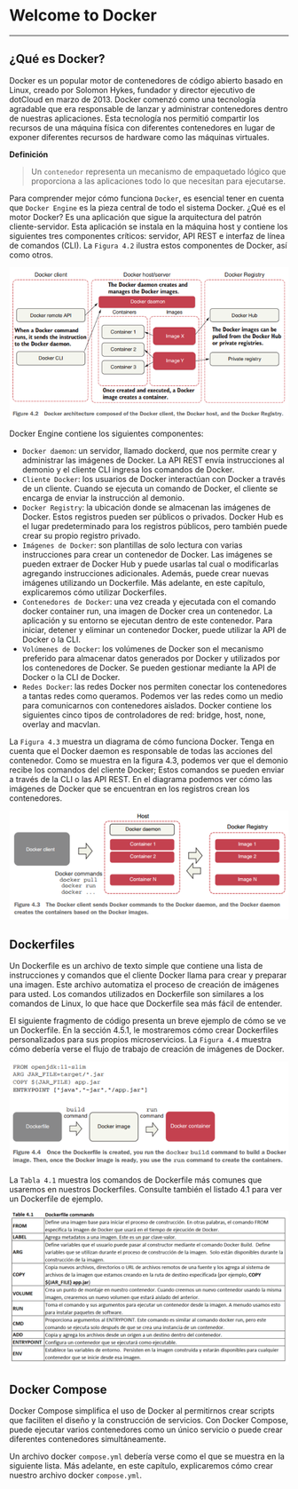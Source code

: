 # Welcome to Docker

---

## ¿Qué es Docker?

Docker es un popular motor de contenedores de código abierto basado en Linux, creado por Solomon Hykes, fundador y
director ejecutivo de dotCloud en marzo de 2013. Docker comenzó como una tecnología agradable que era responsable de
lanzar y administrar contenedores dentro de nuestras aplicaciones. Esta tecnología nos permitió compartir los recursos
de una máquina física con diferentes contenedores en lugar de exponer diferentes recursos de hardware como las máquinas
virtuales.

**Definición**
> Un `contenedor` representa un mecanismo de empaquetado lógico que proporciona a las aplicaciones todo lo que necesitan
> para ejecutarse.

Para comprender mejor cómo funciona `Docker`, es esencial tener en cuenta que `Docker Engine` es la pieza central de
todo el sistema Docker. ¿Qué es el motor Docker? Es una aplicación que sigue la arquitectura del patrón
cliente-servidor. Esta aplicación se instala en la máquina host y contiene los siguientes tres componentes críticos:
servidor, API REST e interfaz de línea de comandos (CLI). La `Figura 4.2` ilustra estos componentes de Docker, así como
otros.

![13.docker-architecture.png](./assets/13.docker-architecture.png)

Docker Engine contiene los siguientes componentes:

- `Docker daemon`: un servidor, llamado dockerd, que nos permite crear y administrar las imágenes de Docker. La API REST
  envía instrucciones al demonio y el cliente CLI ingresa los comandos de Docker.
- `Cliente Docker`: los usuarios de Docker interactúan con Docker a través de un cliente. Cuando se ejecuta un comando
  de Docker, el cliente se encarga de enviar la instrucción al demonio.
- `Docker Registry`: la ubicación donde se almacenan las imágenes de Docker. Estos registros pueden ser públicos o
  privados. Docker Hub es el lugar predeterminado para los registros públicos, pero también puede crear su propio
  registro privado.
- `Imágenes de Docker`: son plantillas de solo lectura con varias instrucciones para crear un contenedor de Docker. Las
  imágenes se pueden extraer de Docker Hub y puede usarlas tal cual o modificarlas agregando instrucciones adicionales.
  Además, puede crear nuevas imágenes utilizando un Dockerfile. Más adelante, en este capítulo, explicaremos cómo
  utilizar Dockerfiles.
- `Contenedores de Docker`: una vez creada y ejecutada con el comando docker container run, una imagen de Docker crea un
  contenedor. La aplicación y su entorno se ejecutan dentro de este contenedor. Para iniciar, detener y eliminar un
  contenedor Docker, puede utilizar la API de Docker o la CLI.
- `Volúmenes de Docker`: los volúmenes de Docker son el mecanismo preferido para almacenar datos generados por Docker y
  utilizados por los contenedores de Docker. Se pueden gestionar mediante la API de Docker o la CLI de Docker.
- `Redes Docker`: las redes Docker nos permiten conectar los contenedores a tantas redes como queramos. Podemos ver las
  redes como un medio para comunicarnos con contenedores aislados. Docker contiene los siguientes cinco tipos de
  controladores de red: bridge, host, none, overlay and macvlan.

La `Figura 4.3` muestra un diagrama de cómo funciona Docker. Tenga en cuenta que el Docker daemon es responsable de
todas las acciones del contenedor. Como se muestra en la figura 4.3, podemos ver que el demonio recibe los comandos del
cliente Docker; Estos comandos se pueden enviar a través de la CLI o las API REST. En el diagrama podemos ver cómo las
imágenes de Docker que se encuentran en los registros crean los contenedores.

![14.docker-client.png](./assets/14.docker-client.png)

## Dockerfiles

Un Dockerfile es un archivo de texto simple que contiene una lista de instrucciones y comandos que el cliente Docker
llama para crear y preparar una imagen. Este archivo automatiza el proceso de creación de imágenes para usted. Los
comandos utilizados en Dockerfile son similares a los comandos de Linux, lo que hace que Dockerfile sea más fácil de
entender.

El siguiente fragmento de código presenta un breve ejemplo de cómo se ve un Dockerfile. En la sección 4.5.1, le
mostraremos cómo crear Dockerfiles personalizados para sus propios microservicios. La `Figura 4.4` muestra cómo debería
verse el flujo de trabajo de creación de imágenes de Docker.

![15.dockerfile-creation.png](./assets/15.dockerfile-creation.png)

La `Tabla 4.1` muestra los comandos de Dockerfile más comunes que usaremos en nuestros Dockerfiles. Consulte también el
listado 4.1 para ver un Dockerfile de ejemplo.

![16.dockerfile-commands.png](./assets/16.dockerfile-commands.png)

## Docker Compose

Docker Compose simplifica el uso de Docker al permitirnos crear scripts que faciliten el diseño y la construcción de
servicios. Con Docker Compose, puede ejecutar varios contenedores como un único servicio o puede crear diferentes
contenedores simultáneamente.

Un archivo docker `compose.yml` debería verse como el que se muestra en la siguiente lista. Más adelante, en este
capítulo, explicaremos cómo crear nuestro archivo docker `compose.yml`.

